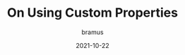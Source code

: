 ---
author: bramus
date: 2021-10-22
hidden: true
publisher: bramusblog
tags:
  - css
  - custom-properties
target_url: https://www.bram.us/2021/10/22/on-using-custom-properties/
title: On Using Custom Properties
---